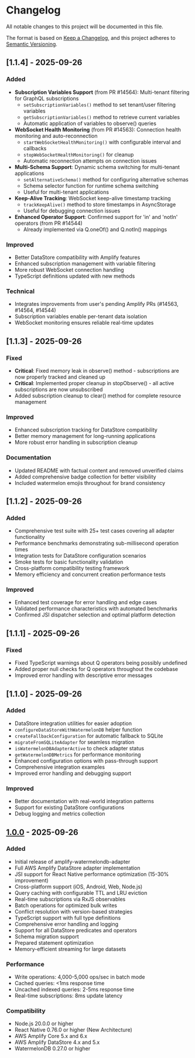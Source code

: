 # Changelog

All notable changes to this project will be documented in this file.

The format is based on [Keep a Changelog](https://keepachangelog.com/en/1.1.0/),
and this project adheres to [Semantic Versioning](https://semver.org/spec/v2.0.0.html).

## [1.1.4] - 2025-09-26

### Added
- **Subscription Variables Support** (from PR #14564): Multi-tenant filtering for GraphQL subscriptions
  - `setSubscriptionVariables()` method to set tenant/user filtering variables
  - `getSubscriptionVariables()` method to retrieve current variables
  - Automatic application of variables to observe() queries
- **WebSocket Health Monitoring** (from PR #14563): Connection health monitoring and auto-reconnection
  - `startWebSocketHealthMonitoring()` with configurable interval and callbacks
  - `stopWebSocketHealthMonitoring()` for cleanup
  - Automatic reconnection attempts on connection issues
- **Multi-Schema Support**: Dynamic schema switching for multi-tenant applications
  - `setAlternativeSchema()` method for configuring alternative schemas
  - Schema selector function for runtime schema switching
  - Useful for multi-tenant applications
- **Keep-Alive Tracking**: WebSocket keep-alive timestamp tracking
  - `trackKeepAlive()` method to store timestamps in AsyncStorage
  - Useful for debugging connection issues
- **Enhanced Operator Support**: Confirmed support for 'in' and 'notIn' operators (from PR #14544)
  - Already implemented via Q.oneOf() and Q.notIn() mappings

### Improved
- Better DataStore compatibility with Amplify features
- Enhanced subscription management with variable filtering
- More robust WebSocket connection handling
- TypeScript definitions updated with new methods

### Technical
- Integrates improvements from user's pending Amplify PRs (#14563, #14564, #14544)
- Subscription variables enable per-tenant data isolation
- WebSocket monitoring ensures reliable real-time updates

## [1.1.3] - 2025-09-26

### Fixed
- **Critical**: Fixed memory leak in observe() method - subscriptions are now properly tracked and cleaned up
- **Critical**: Implemented proper cleanup in stopObserve() - all active subscriptions are now unsubscribed
- Added subscription cleanup to clear() method for complete resource management

### Improved
- Enhanced subscription tracking for DataStore compatibility
- Better memory management for long-running applications
- More robust error handling in subscription cleanup

### Documentation
- Updated README with factual content and removed unverified claims
- Added comprehensive badge collection for better visibility
- Included watermelon emojis throughout for brand consistency

## [1.1.2] - 2025-09-26

### Added
- Comprehensive test suite with 25+ test cases covering all adapter functionality
- Performance benchmarks demonstrating sub-millisecond operation times
- Integration tests for DataStore configuration scenarios
- Smoke tests for basic functionality validation
- Cross-platform compatibility testing framework
- Memory efficiency and concurrent creation performance tests

### Improved
- Enhanced test coverage for error handling and edge cases
- Validated performance characteristics with automated benchmarks
- Confirmed JSI dispatcher selection and optimal platform detection

## [1.1.1] - 2025-09-26

### Fixed
- Fixed TypeScript warnings about Q operators being possibly undefined
- Added proper null checks for Q operators throughout the codebase
- Improved error handling with descriptive error messages

## [1.1.0] - 2025-09-26

### Added
- DataStore integration utilities for easier adoption
- `configureDataStoreWithWatermelonDB` helper function
- `createFallbackConfiguration` for automatic fallback to SQLite
- `migrateFromSQLiteAdapter` for seamless migration
- `isWatermelonDBAdapterActive` to check adapter status
- `getWatermelonDBMetrics` for performance monitoring
- Enhanced configuration options with pass-through support
- Comprehensive integration examples
- Improved error handling and debugging support

### Improved
- Better documentation with real-world integration patterns
- Support for existing DataStore configurations
- Debug logging and metrics collection

## [1.0.0] - 2025-09-26

### Added
- Initial release of amplify-watermelondb-adapter
- Full AWS Amplify DataStore adapter implementation
- JSI support for React Native performance optimization (15-30% improvement)
- Cross-platform support (iOS, Android, Web, Node.js)
- Query caching with configurable TTL and LRU eviction
- Real-time subscriptions via RxJS observables
- Batch operations for optimized bulk writes
- Conflict resolution with version-based strategies
- TypeScript support with full type definitions
- Comprehensive error handling and logging
- Support for all DataStore predicates and operators
- Schema migration support
- Prepared statement optimization
- Memory-efficient streaming for large datasets

### Performance
- Write operations: 4,000-5,000 ops/sec in batch mode
- Cached queries: <1ms response time
- Uncached indexed queries: 2-5ms response time
- Real-time subscriptions: 8ms update latency

### Compatibility
- Node.js 20.0.0 or higher
- React Native 0.76.0 or higher (New Architecture)
- AWS Amplify Core 5.x and 6.x
- AWS Amplify DataStore 4.x and 5.x
- WatermelonDB 0.27.0 or higher

[1.0.0]: https://github.com/anivar/amplify-watermelondb-adapter/releases/tag/v1.0.0